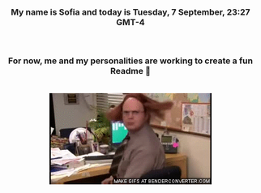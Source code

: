 


<div align="center">
<h3 >My name is Sofia and today is Tuesday, 7 September, 23:27 GMT-4</h3><br>
<h3 >For now, me and my personalities are working to create a fun Readme 👋
</h3><br>
<img src='img/dwight.gif' alt='working...'/>
</div>

